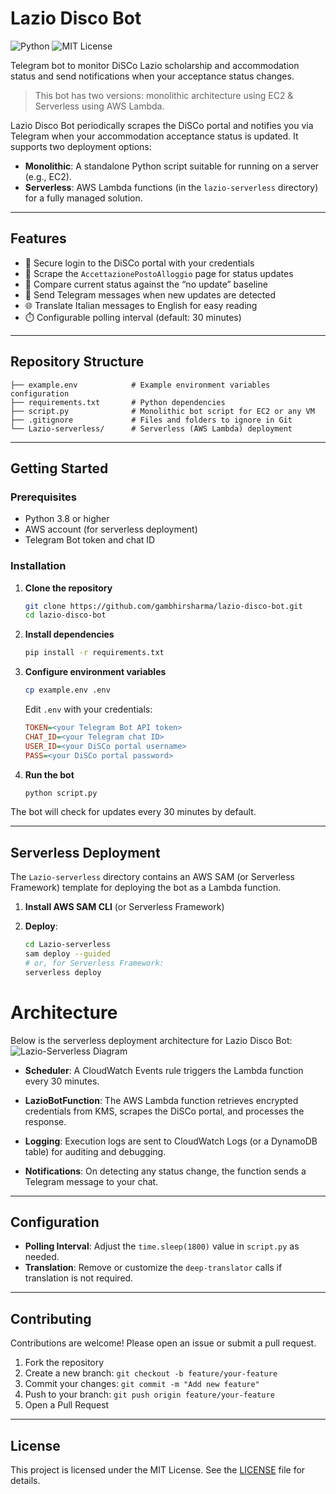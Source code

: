 # Lazio Disco Bot

![Python](https://img.shields.io/badge/python-3.8%2B-blue) ![MIT License](https://img.shields.io/badge/license-MIT-green)


Telegram bot to monitor DiSCo Lazio scholarship and accommodation status and send notifications when your acceptance status changes.

> This bot has two versions: monolithic architecture using EC2 & Serverless using AWS Lambda.


Lazio Disco Bot periodically scrapes the DiSCo portal and notifies you via Telegram when your accommodation acceptance status is updated. It supports two deployment options:

* **Monolithic**: A standalone Python script suitable for running on a server (e.g., EC2).
* **Serverless**: AWS Lambda functions (in the `lazio-serverless` directory) for a fully managed solution.

---

## Features

* 🔐 Secure login to the DiSCo portal with your credentials
* 📄 Scrape the `AccettazionePostoAlloggio` page for status updates
* 🔄 Compare current status against the “no update” baseline
* 📲 Send Telegram messages when new updates are detected
* 🌐 Translate Italian messages to English for easy reading
* ⏱️ Configurable polling interval (default: 30 minutes)

---

## Repository Structure

```
├── example.env            # Example environment variables configuration
├── requirements.txt       # Python dependencies
├── script.py              # Monolithic bot script for EC2 or any VM
├── .gitignore             # Files and folders to ignore in Git
└── Lazio-serverless/      # Serverless (AWS Lambda) deployment
```

---

## Getting Started

### Prerequisites

* Python 3.8 or higher
* AWS account (for serverless deployment)
* Telegram Bot token and chat ID

### Installation

1. **Clone the repository**

   ```bash
   git clone https://github.com/gambhirsharma/lazio-disco-bot.git
   cd lazio-disco-bot
   ```

2. **Install dependencies**

   ```bash
   pip install -r requirements.txt
   ```

3. **Configure environment variables**

   ```bash
   cp example.env .env
   ```

   Edit `.env` with your credentials:

   ```ini
   TOKEN=<your Telegram Bot API token>
   CHAT_ID=<your Telegram chat ID>
   USER_ID=<your DiSCo portal username>
   PASS=<your DiSCo portal password>
   ```

4. **Run the bot**

   ```bash
   python script.py
   ```

The bot will check for updates every 30 minutes by default.

---

## Serverless Deployment

The `Lazio-serverless` directory contains an AWS SAM (or Serverless Framework) template for deploying the bot as a Lambda function.

1. **Install AWS SAM CLI** (or Serverless Framework)
2. **Deploy**:

   ```bash
   cd Lazio-serverless
   sam deploy --guided
   # or, for Serverless Framework:
   serverless deploy
   ```
# Architecture

Below is the serverless deployment architecture for Lazio Disco Bot:
![Lazio-Serverless Diagram](https://github.com/user-attachments/assets/a34e77c0-17e4-445b-9ea1-281b02c33b82)


- **Scheduler**: A CloudWatch Events rule triggers the Lambda function every 30 minutes.

- **LazioBotFunction**: The AWS Lambda function retrieves encrypted credentials from KMS, scrapes the DiSCo portal, and processes the response.

- **Logging**: Execution logs are sent to CloudWatch Logs (or a DynamoDB table) for auditing and debugging.

- **Notifications**: On detecting any status change, the function sends a Telegram message to your chat.

---

## Configuration

* **Polling Interval**: Adjust the `time.sleep(1800)` value in `script.py` as needed.
* **Translation**: Remove or customize the `deep-translator` calls if translation is not required.

---

## Contributing

Contributions are welcome! Please open an issue or submit a pull request.

1. Fork the repository
2. Create a new branch: `git checkout -b feature/your-feature`
3. Commit your changes: `git commit -m "Add new feature"`
4. Push to your branch: `git push origin feature/your-feature`
5. Open a Pull Request

---

## License

This project is licensed under the MIT License. See the [LICENSE](LICENSE) file for details.

